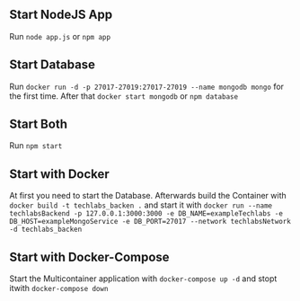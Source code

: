 ## Start NodeJS App
Run `node app.js` or `npm app`

## Start Database
Run `docker run -d -p 27017-27019:27017-27019 --name mongodb mongo` for the first time.
After that `docker start mongodb` or `npm database`

## Start Both
Run `npm start`

## Start with Docker
At first you need to start the Database. Afterwards build the Container with `docker build -t techlabs_backen .` and start it with `docker run --name techlabsBackend -p 127.0.0.1:3000:3000 -e DB_NAME=exampleTechlabs -e DB_HOST=exampleMongoService -e DB_PORT=27017 --network techlabsNetwork -d techlabs_backen`

## Start with Docker-Compose
Start the Multicontainer application with `docker-compose up -d` and stopt itwith `docker-compose down`
